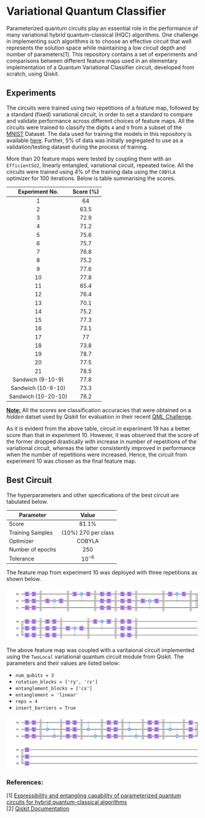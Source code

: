 # Variational Quantum Classifier

Parameterized quantum circuits play an essential role in the performance of many variational hybrid quantum-classical (HQC) algorithms. One challenge in implementing such algorithms is to choose an effective circuit that well represents the solution space while maintaining a low circuit depth and number of parameters[1]. This repository contains a set of experiments and comparisons between different feature maps used in an elementary implementation of a Quantum Variational Classifier circuit, developed from scratch, using Qiskit.

## Experiments

The circuits were trained using two repetitions of a feature map, followed by a standard (fixed) variational circuit, in order to set a standard to compare and validate performance across different choices of feature maps. All the circuits were trained to classify the digits `4` and `9` from a subset of the [MNIST](http://yann.lecun.com/exdb/mnist/) Dataset. The data used for training the models in this repository is available [here](https://gitlab.com/GlazeDonuts/vqc-datasets/-/blob/master/datasets/dataset_4_9.csv). Further, 5% of data was initially segregated to use as a validation/testing dataset during the process of training.

More than 20 feature maps were tested by coupling them with an `EfficientSU2`, linearly entangled, variational circuit, repeated twice. All the circuits were trained using 4% of the training data using the `COBYLA` optimizer for 100 iterations. Below is table summarising the scores.


|   Experiment No.    | Score (%)|
|:-------------------:|:--------:|
|          1          |    64    |
|          2          |   63.5   |
|          3          |   72.9   |
|          4          |   71.2   |
|          5          |   75.6   |
|          6          |   75.7   |
|          7          |   76.8   |
|          8          |   75.2   |
|          9          |   77.6   |
|         10          |   77.8   |
|         11          |   65.4   |
|         12          |   76.4   |
|         13          |   70.1   |
|         14          |   75.2   |
|         15          |   77.3   |
|         16          |   73.1   |
|         17          |    77    |
|         18          |   73.8   |
|         19          |   78.7   |
|         20          |   77.5   |
|         21          |   78.5   |
|  Sandwich (9-10-9)  |   77.8   |
| Sandwich (10-9-10)  |   73.3   |
| Sandwich (10-20-10) |   76.2   |

**<u>Note:</u>** All the scores are classification accuracies that were obtained on a *hidden* datset used by Qiskit for evaluation in their recent [QML Challenge](https://medium.com/qiskit/introducing-the-qiskit-india-challenge-a-taste-of-quantum-machine-learning-for-qiskitters-in-india-4780ddbb03ab).

As it is evident from the above table, circuit in experiment 19 has a better score than that in experiment 10. However, it was observed that the score of the former dropped drastically with increase in number of repetitions of the variational circuit, whereas the latter consistently improved in performance when the number of repetitions were increased. Hence, the circuit from experiment 10 was chosen as the final feature map.

## Best Circuit
The hyperparameters and other specifications of the best circuit are tabulated below.

| Parameter        | Value               |
| ---------------- | :-----------------: |
| Score            | 81.1%               |
| Training Samples | (10%) 270 per class |
| Optimizer        | COBYLA              |
| Number of epochs | 250                 |
| Tolerance        | $10^{-6}$           |

The feature map from experiment 10 was deployed with three repetitions as shown below.
<p align="center">
<img src="https://github.com/GlazeDonuts/Variational-Quantum-Classifier/blob/master/resources/final_fmap.jpg?raw=True"/>
</p>

The above feature map was coupled with a varitaional circuit implemented using the `TwoLocal` variational quantum circuit module from Qiskit. The parameters and their values are listed below:
* `num_qubits = 3`
* `rotation_blocks = ['ry', 'rz']`
* `entanglement_blocks = ['cx']`
* `entanglement = 'linear'`
* `reps = 4`
* `insert_barriers = True`
<p align="center">
<img src="https://github.com/GlazeDonuts/Variational-Quantum-Classifier/blob/master/resources/final_var_circ.jpg?raw=True"/>
</p>

### References:
[1] [Expressibility and entangling capability of parameterized quantum circuits for hybrid quantum-classical algorithms](https://arxiv.org/abs/1905.10876)\
[2] [Qiskit Documentation](https://qiskit.org/documentation/index.html)

